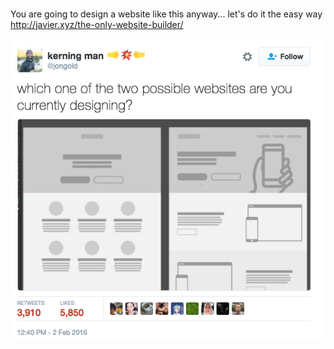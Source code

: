 #

You are going to design a website like this anyway... let's do it the easy way http://javier.xyz/the-only-website-builder/

[![](docs/tweet.png)](http://javier.xyz/the-only-website-builder/)

